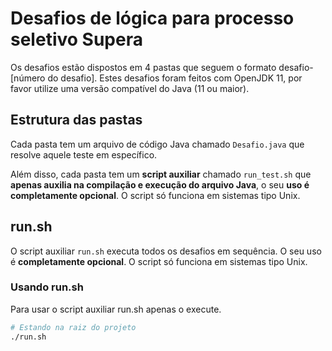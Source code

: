 # Desafios de lógica para processo seletivo Supera

Os desafios estão dispostos em 4 pastas que seguem o formato desafio-[número do desafio]. Estes desafios foram feitos com OpenJDK 11, por favor utilize uma versão compatível do Java (11 ou maior).

## Estrutura das pastas

Cada pasta tem um arquivo de código Java chamado `Desafio.java` que resolve aquele teste em específico.

Além disso, cada pasta tem um **script auxiliar** chamado `run_test.sh` que **apenas auxilia na compilação e execução do arquivo Java**, o seu **uso é completamente opcional**. O script só funciona em sistemas tipo Unix.


## run.sh

O script auxiliar `run.sh` executa todos os desafios em sequência. O seu uso é **completamente opcional**. O script só funciona em sistemas tipo Unix.


### Usando run.sh

Para usar o script auxiliar run.sh apenas o execute.

```sh
# Estando na raiz do projeto
./run.sh
```
